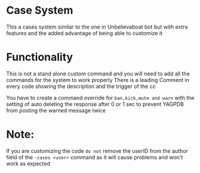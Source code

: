 # Case System 

This a cases system similar to the one in Unbelievaboat bot but with extra features and the added advantage of being able to customize it 

# Functionality

This is not a stand alone custom command and you will need to add all the commands for the system to work properly 
There is a leading Comment in every code showing the description and the trigger of the cc

You have to create a command override for `ban,kick,mute and warn` with the setting of auto deleting the response after 0 or 1 sec to prevent YAGPDB from posting the warned message twice

# Note:
If you are customizing the code `do not` remove the userID from the author field of the `-cases <user>` command as it will cause problems and won't work as expected  
